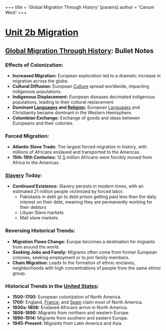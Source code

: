 +++
 title = 'Global Migration Through History'
[params]
	author = 'Carson West'
+++

# [Unit 2b Migration](./../unit-2b-migration/)
## [Global Migration Through History](./../global-migration-through-history/): Bullet Notes

### **Effects of Colonization:**

* **Increased Migration:** European exploration led to a dramatic increase in migration across the globe.
* **Cultural Diffusion:** European [Culture](./../culture/) spread worldwide, impacting indigenous populations.
* **Indigenous Displacement:** European diseases decimated indigenous populations, leading to their cultural replacement.
* **Dominant [Languages](./../languages/) and [Religion](./../religion/):** European [Languages](./../languages/) and Christianity became dominant in the Western Hemisphere.
* **Columbian Exchange:** Exchange of goods and ideas between Europeans and their colonies.

### **Forced Migration:**

* **Atlantic Slave Trade:** The largest forced migration in history, with millions of Africans enslaved and transported to the Americas.
* **15th-19th Centuries:** 12.[5](./../5/) million Africans were forcibly moved from Africa to the Americas.

### **[Slavery](./../slavery/) Today:**

* **Continued Existence:** Slavery persists in modern times, with an estimated 21 million people victimized by forced labor.
	* Pakistanis in debt go to debt prison getting paid less than the daily interest on their debt, meaning they are permanently working for their debtors
	* Libyan Slave markets
	* Mali slave markets

### **Reversing Historical Trends:**

* **Migration Flows Change:** Europe becomes a destination for migrants from around the world.
* **Seeking Jobs and Family:** Migrants often come from former European colonies, seeking employment or to join family members.
* **Chain Migration:** Leads to the formation of ethnic enclaves, neighborhoods with high concentrations of people from the same ethnic group.

### **Historical Trends in the [United States](./../united-states/):**
* **1500-1700:** European colonization of North America.
* **1700:** England, [France](./../france/), and [Spain](./../spain/) claim most of North America.
* **1600s-1808:** Enslaved Africans arrive in North America.
* **1808-1890:** Migrants from northern and western Europe.
* **1890-1914:** Migrants from southern and eastern Europe.
* **1945-Present:** Migrants from Latin America and Asia. 